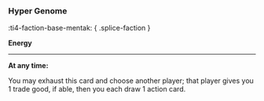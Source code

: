 ### **Hyper Genome**
:ti4-faction-base-mentak:
{ .splice-faction }

**Energy**

---

**At any time:**

You may exhaust this card and choose another player; that player gives you 1 trade good, if able, then you each draw 1 action card.
